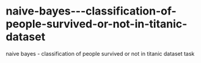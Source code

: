 # naive-bayes---classification-of-people-survived-or-not-in-titanic-dataset
naive bayes - classification of people survived or not in titanic dataset task
